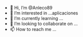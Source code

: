 - 👋 Hi, I’m @Anleco89
- 👀 I’m interested in ...aplicaciones
- 🌱 I’m currently learning ...
- 💞️ I’m looking to collaborate on ...
- 📫 How to reach me ...

<!---
Anleco89/Anleco89 is a ✨ special ✨ repository because its `README.md` (this file) appears on your GitHub profile.
You can click the Preview link to take a look at your changes.
--->

